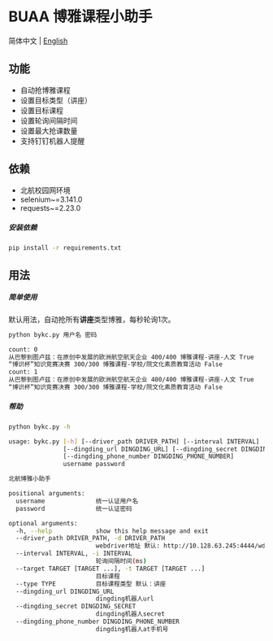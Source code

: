 # BUAA 博雅课程小助手

简体中文 | [English](https://github.com/Eadral/buaa-bykc/blob/master/README-en.md)


## 功能

- 自动抢博雅课程
- 设置目标类型（讲座）
- 设置目标课程
- 设置轮询间隔时间
- 设置最大抢课数量
- 支持钉钉机器人提醒

## 依赖

- 北航校园网环境
- selenium~=3.141.0
- requests~=2.23.0

##### 安装依赖
```bash
pip install -r requirements.txt
```


## 用法

##### 简单使用

默认用法，自动抢所有**讲座**类型博雅，每秒轮询1次。

```bash
python bykc.py 用户名 密码
```
```bash
count: 0
从巴黎到图卢兹：在原创中发展的欧洲航空航天企业 400/400 博雅课程-讲座-人文 True
“博识杯”知识竞赛决赛 300/300 博雅课程-学校/院文化素质教育活动 False
count: 1
从巴黎到图卢兹：在原创中发展的欧洲航空航天企业 400/400 博雅课程-讲座-人文 True
“博识杯”知识竞赛决赛 300/300 博雅课程-学校/院文化素质教育活动 False

```

##### 帮助
```bash
python bykc.py -h
```
```bash
usage: bykc.py [-h] [--driver_path DRIVER_PATH] [--interval INTERVAL] [--target TARGET [TARGET ...]] [--type TYPE]
               [--dingding_url DINGDING_URL] [--dingding_secret DINGDING_SECRET]
               [--dingding_phone_number DINGDING_PHONE_NUMBER]
               username password

北航博雅小助手

positional arguments:
  username              统一认证用户名
  password              统一认证密码

optional arguments:
  -h, --help            show this help message and exit
  --driver_path DRIVER_PATH, -d DRIVER_PATH
                        webdriver地址 默认: http://10.128.63.245:4444/wd/hub
  --interval INTERVAL, -i INTERVAL
                        轮询间隔时间(ms)
  --target TARGET [TARGET ...], -t TARGET [TARGET ...]
                        目标课程
  --type TYPE           目标课程类型 默认：讲座
  --dingding_url DINGDING_URL
                        dingding机器人url
  --dingding_secret DINGDING_SECRET
                        dingding机器人secret
  --dingding_phone_number DINGDING_PHONE_NUMBER
                        dingding机器人at手机号

```
